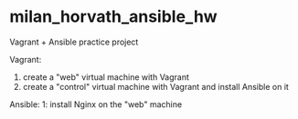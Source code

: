 # milan_horvath_ansible_hw
Vagrant + Ansible practice project

Vagrant:
1. create a "web" virtual machine with Vagrant
2. create a "control" virtual machine with Vagrant and install Ansible on it

Ansible:
1: install Nginx on the "web" machine
